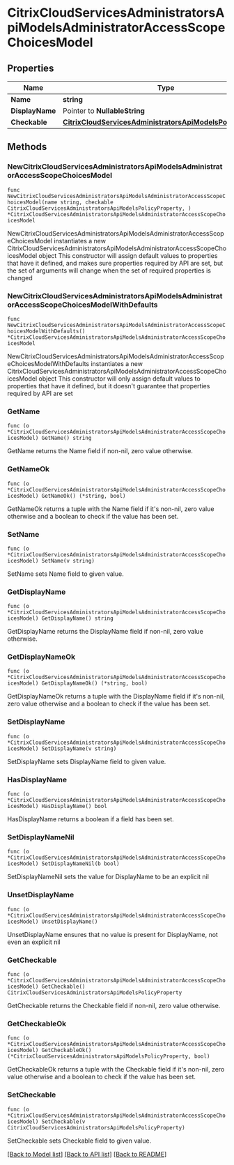 # CitrixCloudServicesAdministratorsApiModelsAdministratorAccessScopeChoicesModel

## Properties

Name | Type | Description | Notes
------------ | ------------- | ------------- | -------------
**Name** | **string** |  | 
**DisplayName** | Pointer to **NullableString** |  | [optional] 
**Checkable** | [**CitrixCloudServicesAdministratorsApiModelsPolicyProperty**](CitrixCloudServicesAdministratorsApiModelsPolicyProperty.md) |  | 

## Methods

### NewCitrixCloudServicesAdministratorsApiModelsAdministratorAccessScopeChoicesModel

`func NewCitrixCloudServicesAdministratorsApiModelsAdministratorAccessScopeChoicesModel(name string, checkable CitrixCloudServicesAdministratorsApiModelsPolicyProperty, ) *CitrixCloudServicesAdministratorsApiModelsAdministratorAccessScopeChoicesModel`

NewCitrixCloudServicesAdministratorsApiModelsAdministratorAccessScopeChoicesModel instantiates a new CitrixCloudServicesAdministratorsApiModelsAdministratorAccessScopeChoicesModel object
This constructor will assign default values to properties that have it defined,
and makes sure properties required by API are set, but the set of arguments
will change when the set of required properties is changed

### NewCitrixCloudServicesAdministratorsApiModelsAdministratorAccessScopeChoicesModelWithDefaults

`func NewCitrixCloudServicesAdministratorsApiModelsAdministratorAccessScopeChoicesModelWithDefaults() *CitrixCloudServicesAdministratorsApiModelsAdministratorAccessScopeChoicesModel`

NewCitrixCloudServicesAdministratorsApiModelsAdministratorAccessScopeChoicesModelWithDefaults instantiates a new CitrixCloudServicesAdministratorsApiModelsAdministratorAccessScopeChoicesModel object
This constructor will only assign default values to properties that have it defined,
but it doesn't guarantee that properties required by API are set

### GetName

`func (o *CitrixCloudServicesAdministratorsApiModelsAdministratorAccessScopeChoicesModel) GetName() string`

GetName returns the Name field if non-nil, zero value otherwise.

### GetNameOk

`func (o *CitrixCloudServicesAdministratorsApiModelsAdministratorAccessScopeChoicesModel) GetNameOk() (*string, bool)`

GetNameOk returns a tuple with the Name field if it's non-nil, zero value otherwise
and a boolean to check if the value has been set.

### SetName

`func (o *CitrixCloudServicesAdministratorsApiModelsAdministratorAccessScopeChoicesModel) SetName(v string)`

SetName sets Name field to given value.


### GetDisplayName

`func (o *CitrixCloudServicesAdministratorsApiModelsAdministratorAccessScopeChoicesModel) GetDisplayName() string`

GetDisplayName returns the DisplayName field if non-nil, zero value otherwise.

### GetDisplayNameOk

`func (o *CitrixCloudServicesAdministratorsApiModelsAdministratorAccessScopeChoicesModel) GetDisplayNameOk() (*string, bool)`

GetDisplayNameOk returns a tuple with the DisplayName field if it's non-nil, zero value otherwise
and a boolean to check if the value has been set.

### SetDisplayName

`func (o *CitrixCloudServicesAdministratorsApiModelsAdministratorAccessScopeChoicesModel) SetDisplayName(v string)`

SetDisplayName sets DisplayName field to given value.

### HasDisplayName

`func (o *CitrixCloudServicesAdministratorsApiModelsAdministratorAccessScopeChoicesModel) HasDisplayName() bool`

HasDisplayName returns a boolean if a field has been set.

### SetDisplayNameNil

`func (o *CitrixCloudServicesAdministratorsApiModelsAdministratorAccessScopeChoicesModel) SetDisplayNameNil(b bool)`

 SetDisplayNameNil sets the value for DisplayName to be an explicit nil

### UnsetDisplayName
`func (o *CitrixCloudServicesAdministratorsApiModelsAdministratorAccessScopeChoicesModel) UnsetDisplayName()`

UnsetDisplayName ensures that no value is present for DisplayName, not even an explicit nil
### GetCheckable

`func (o *CitrixCloudServicesAdministratorsApiModelsAdministratorAccessScopeChoicesModel) GetCheckable() CitrixCloudServicesAdministratorsApiModelsPolicyProperty`

GetCheckable returns the Checkable field if non-nil, zero value otherwise.

### GetCheckableOk

`func (o *CitrixCloudServicesAdministratorsApiModelsAdministratorAccessScopeChoicesModel) GetCheckableOk() (*CitrixCloudServicesAdministratorsApiModelsPolicyProperty, bool)`

GetCheckableOk returns a tuple with the Checkable field if it's non-nil, zero value otherwise
and a boolean to check if the value has been set.

### SetCheckable

`func (o *CitrixCloudServicesAdministratorsApiModelsAdministratorAccessScopeChoicesModel) SetCheckable(v CitrixCloudServicesAdministratorsApiModelsPolicyProperty)`

SetCheckable sets Checkable field to given value.



[[Back to Model list]](../README.md#documentation-for-models) [[Back to API list]](../README.md#documentation-for-api-endpoints) [[Back to README]](../README.md)


